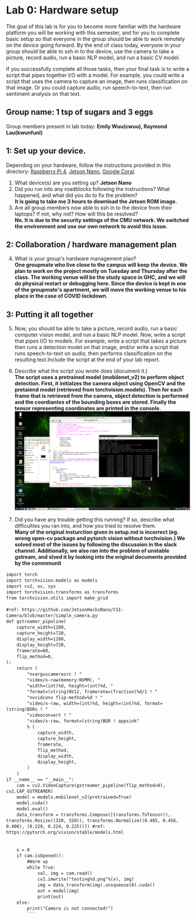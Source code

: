 Lab 0: Hardware setup
===
The goal of this lab is for you to become more familiar with the hardware platform you will be working with this semester, and for you to complete basic setup so that everyone in the group should be able to work remotely on the device going forward. By the end of class today, everyone in your group should be able to ssh in to the device, use the camera to take a picture, record audio, run a basic NLP model, and run a basic CV model. 

If you successfully complete all those tasks, then your final task is to write a script that pipes together I/O with a model. For example, you could write a script that uses the camera to capture an image, then runs classification on that image. Or you could capture audio, run speech-to-text, then run sentiment analysis on that text.

Group name: 1 tsp of sugars and 3 eggs
---
Group members present in lab today: <b>Emily Wuu(cwuu), Raymond Lau(kwunfunl)</b>

1: Set up your device.
----
Depending on your hardware, follow the instructions provided in this directory: [Raspberry Pi 4](https://github.com/strubell/11-767/blob/main/labs/lab0-setup/setup-rpi4.md), [Jetson Nano](https://github.com/strubell/11-767/blob/main/labs/lab0-setup/setup-jetson.md), [Google Coral](https://coral.ai/docs/dev-board/get-started/). 
1. What device(s) are you setting up? <b>Jetson Nano</b>
2. Did you run into any roadblocks following the instructions? What happened, and what did you do to fix the problem? 
   </br>
   <b>It is going to take me 3 hours to download the Jetson ROM image.</b>
3. Are all group members now able to ssh in to the device from their laptops? If not, why not? How will this be resolved?
   </br>
   <b>No. It is due to the security settings of the CMU network. We switched the environment and use our own network to avoid this issue.</b>
   
2: Collaboration / hardware management plan
----
4. What is your group's hardware management plan? <br/>
<b>One groupmate who live close to the campus will keep the device. 
We plan to work on the project mostly on Tuesday and Thursday after the class. The working venue will be the study space in GHC, and we will do physical restart or debugging here. Since the device is kept in one of the groupmate's apartment, we will move the working venue to his place in the case of COVID lockdown.</b>

3: Putting it all together
----
5. Now, you should be able to take a picture, record audio, run a basic computer vision model, and run a basic NLP model. Now, write a script that pipes I/O to models. For example, write a script that takes a picture then runs a detection model on that image, and/or write a script that runs speech-to-text on audio, then performs classification on the resulting text.Include the script at the end of your lab report.

6. Describe what the script you wrote does (document it.) 
   <br/>
   <b>The script uses a pretrained model (mobilenet_v2) to perform object detection.
   First, it initialzes the camera object using OpenCV and the pretaiend model (retrieved from torchvision.models).
   Then for each frame that is retrieved from the camera, object detection is performed and the coordiantes of the bounding boxes are stored.
   Finally the tensor representing coordinates are printed in the console.</b>
   ![Optional Text](./work.png)
7. Did you have any trouble getting this running? If so, describe what difficulties you ran into, and how you tried to resolve them.
   <br/>
   <b>Many of the original insturction given in setup.md is incorrect (eg. wrong open-cv package and pytorch vision without torchvision.) We solved most of the issues by following the discussion in the slack channel. Additionally, we also ran into the problem of unstable gstream, and slved it by looking into the original documents provided by the commmunit</b>

```
import torch
import torchvision.models as models
import cv2, os, sys
import torchvision.transforms as transforms
from torchvision.utils import make_grid

#ref: https://github.com/JetsonHacksNano/CSI-Camera/blob/master/simple_camera.py
def gstreamer_pipeline(
    capture_width=1280,
    capture_height=720,
    display_width=1280,
    display_height=720,
    framerate=60,
    flip_method=0,
):
    return (
        "nvarguscamerasrc ! "
        "video/x-raw(memory:NVMM), "
        "width=(int)%d, height=(int)%d, "
        "format=(string)NV12, framerate=(fraction)%d/1 ! "
        "nvvidconv flip-method=%d ! "
        "video/x-raw, width=(int)%d, height=(int)%d, format=(string)BGRx ! "
        "videoconvert ! "
        "video/x-raw, format=(string)BGR ! appsink"
        % (
            capture_width,
            capture_height,
            framerate,
            flip_method,
            display_width,
            display_height,
        )
    )
if __name__ == "__main__":
    cam = cv2.VideoCapture(gstreamer_pipeline(flip_method=0), cv2.CAP_GSTREAMER)
    model = models.mobilenet_v2(pretrained=True)
    model.cuda()
    model.eval()
    data_transform = transforms.Compose([transforms.ToTensor(), transforms.Resize((320, 320)), transforms.Normalize((0.485, 0.456, 0.406), (0.229, 0.224, 0.225))]) #ref: https://pytorch.org/vision/stable/models.html

    
    x = 0
    if cam.isOpened():
        #Warm up
        while True:
            val, img = cam.read()
            cv2.imwrite("testing%d.png"%(x), img)
            img = data_transform(img).unsqueeze(0).cuda()
            out = model(img)
            print(out)
    else:
        print("Camera is not connected!")
        ```
